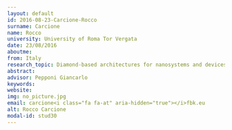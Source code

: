 ```yaml
---
layout: default 
id: 2016-08-23-Carcione-Rocco
surname: Carcione
name: Rocco
university: University of Roma Tor Vergata
date: 23/08/2016
aboutme: 
from: Italy
research_topic: Diamond-based architectures for nanosystems and devices
abstract: 
advisor: Pepponi Giancarlo
keywords: 
website: 
img: no_picture.jpg
email: carcione<i class="fa fa-at" aria-hidden="true"></i>fbk.eu
alt: Rocco Carcione
modal-id: stud30
---
```

